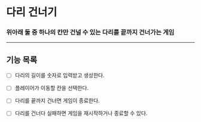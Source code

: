 # 다리 건너기
### 위아래 둘 중 하나의 칸만 건널 수 있는 다리를 끝까지 건너가는 게임

------------------------------------

## 기능 목록

- [ ] 다리의 길이를 숫자로 입력받고 생성한다.
- [ ] 플레이어가 이동할 칸을 선택한다.
- [ ] 다리를 끝까지 건너면 게임이 종료한다.
- [ ] 다리를 건너다 실패하면 게임을 재시작하거나 종료할 수 있다.






